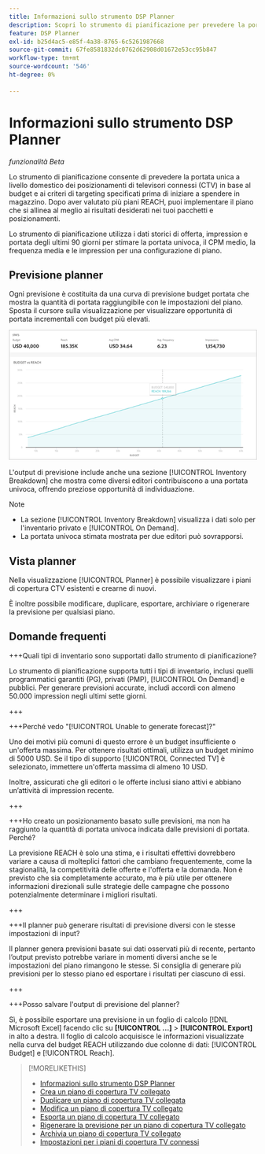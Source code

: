 ```yaml
---
title: Informazioni sullo strumento DSP Planner
description: Scopri lo strumento di pianificazione per prevedere la portata unica dei posizionamenti di TV connesse (CTV) in base al budget e ai criteri di targeting specificati.
feature: DSP Planner
exl-id: b25d4ac5-e85f-4a38-8765-6c5261987668
source-git-commit: 67fe8581832dc0762d62908d01672e53cc95b847
workflow-type: tm+mt
source-wordcount: '546'
ht-degree: 0%

---
```


# Informazioni sullo strumento DSP Planner

<!-- rename all titles/descriptions from "CTV reach planner" to "campaign reach planner" -->

*funzionalità Beta*

Lo strumento di pianificazione consente di prevedere la portata unica a livello domestico dei posizionamenti di televisori connessi (CTV) in base al budget e ai criteri di targeting specificati prima di iniziare a spendere in magazzino. Dopo aver valutato più piani REACH, puoi implementare il piano che si allinea al meglio ai risultati desiderati nei tuoi pacchetti e posizionamenti.

Lo strumento di pianificazione utilizza i dati storici di offerta, impression e portata degli ultimi 90 giorni per stimare la portata univoca, il CPM medio, la frequenza media e le impression per una configurazione di piano.

## Previsione planner

Ogni previsione è costituita da una curva di previsione budget portata che mostra la quantità di portata raggiungibile con le impostazioni del piano. Sposta il cursore sulla visualizzazione per visualizzare opportunità di portata incrementali con budget più elevati.

![Previsione planner](/help/dsp/assets/planner-forecast.png "Previsione planner")

L&#39;output di previsione include anche una sezione [!UICONTROL Inventory Breakdown] che mostra come diversi editori contribuiscono a una portata univoca, offrendo preziose opportunità di individuazione.

>[!NOTE]
>
>* La sezione [!UICONTROL Inventory Breakdown] visualizza i dati solo per l&#39;inventario privato e [!UICONTROL On Demand].
>* La portata univoca stimata mostrata per due editori può sovrapporsi.

## Vista planner

Nella visualizzazione [!UICONTROL Planner] è possibile visualizzare i piani di copertura CTV esistenti e crearne di nuovi.

È inoltre possibile modificare, duplicare, esportare, archiviare o rigenerare la previsione per qualsiasi piano.

## Domande frequenti

+++Quali tipi di inventario sono supportati dallo strumento di pianificazione?

Lo strumento di pianificazione supporta tutti i tipi di inventario, inclusi quelli programmatici garantiti (PG), privati (PMP), [!UICONTROL On Demand] e pubblici. Per generare previsioni accurate, includi accordi con almeno 50.000 impression negli ultimi sette giorni.

+++

+++Perché vedo &quot;[!UICONTROL Unable to generate forecast]?&quot;

Uno dei motivi più comuni di questo errore è un budget insufficiente o un&#39;offerta massima. Per ottenere risultati ottimali, utilizza un budget minimo di 5000 USD. Se il tipo di supporto [!UICONTROL Connected TV] è selezionato, immettere un&#39;offerta massima di almeno 10 USD.

Inoltre, assicurati che gli editori o le offerte inclusi siano attivi e abbiano un’attività di impression recente.

+++

+++Ho creato un posizionamento basato sulle previsioni, ma non ha raggiunto la quantità di portata univoca indicata dalle previsioni di portata. Perché?

La previsione REACH è solo una stima, e i risultati effettivi dovrebbero variare a causa di molteplici fattori che cambiano frequentemente, come la stagionalità, la competitività delle offerte e l&#39;offerta e la domanda. Non è previsto che sia completamente accurato, ma è più utile per ottenere informazioni direzionali sulle strategie delle campagne che possono potenzialmente determinare i migliori risultati.

+++

+++Il planner può generare risultati di previsione diversi con le stesse impostazioni di input?

Il planner genera previsioni basate sui dati osservati più di recente, pertanto l’output previsto potrebbe variare in momenti diversi anche se le impostazioni del piano rimangono le stesse. Si consiglia di generare più previsioni per lo stesso piano ed esportare i risultati per ciascuno di essi.

+++

+++Posso salvare l&#39;output di previsione del planner?

Sì, è possibile esportare una previsione in un foglio di calcolo [!DNL Microsoft Excel] facendo clic su **[!UICONTROL ...]** > **[!UICONTROL Export]** in alto a destra. Il foglio di calcolo acquisisce le informazioni visualizzate nella curva del budget REACH utilizzando due colonne di dati: [!UICONTROL Budget] e [!UICONTROL Reach].

>[!MORELIKETHIS]
>
>* [Informazioni sullo strumento DSP Planner](planner-about.md)
>* [Crea un piano di copertura TV collegato](planner-create.md)
>* [Duplicare un piano di copertura TV collegata](planner-duplicate.md)
>* [Modifica un piano di copertura TV collegato](planner-edit.md)
>* [Esporta un piano di copertura TV collegato](planner-export.md)
>* [Rigenerare la previsione per un piano di copertura TV collegato](planner-forecast.md)
>* [Archivia un piano di copertura TV collegato](planner-archive.md)
>* [Impostazioni per i piani di copertura TV connessi](planner-settings.md)
